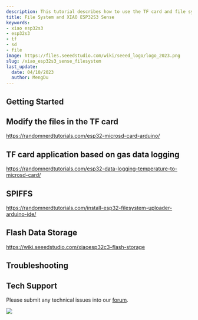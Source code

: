 ```yaml
---
description: This tutorial describes how to use the TF card and file system on the XIAO ESP32S3.
title: File System and XIAO ESP32S3 Sense
keywords:
- xiao esp32s3
- esp32s3
- tf
- sd
- file
image: https://files.seeedstudio.com/wiki/seeed_logo/logo_2023.png
slug: /xiao_esp32s3_sense_filesystem
last_update:
  date: 04/10/2023
  author: MengDu
---
```



## Getting Started


## Modify the files in the TF card

https://randomnerdtutorials.com/esp32-microsd-card-arduino/


## TF card application based on gas data logging

https://randomnerdtutorials.com/esp32-data-logging-temperature-to-microsd-card/


## SPIFFS

https://randomnerdtutorials.com/install-esp32-filesystem-uploader-arduino-ide/

## Flash Data Storage

https://wiki.seeedstudio.com/xiaoesp32c3-flash-storage


## Troubleshooting

## Tech Support

Please submit any technical issues into our [forum](https://forum.seeedstudio.com/).

<p style={{textAlign:'center'}}><a href="https://www.seeedstudio.com/act-4.html?utm_source=wiki&utm_medium=wikibanner&utm_campaign=newproducts" target="_blank"><img src="https://files.seeedstudio.com/wiki/Wiki_Banner/new_product.jpg" /></a></p>















